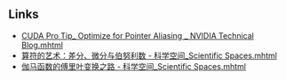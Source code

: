 ## Links
* [CUDA Pro Tip_ Optimize for Pointer Aliasing _ NVIDIA Technical Blog.mhtml](https://developer.nvidia.com/blog/cuda-pro-tip-optimize-pointer-aliasing/)
* [算符的艺术：差分、微分与伯努利数 - 科学空间_Scientific Spaces.mhtml](https://kexue.fm/archives/3018)
* [伽马函数的傅里叶变换之路 - 科学空间_Scientific Spaces.mhtml](https://kexue.fm/archives/3108)
